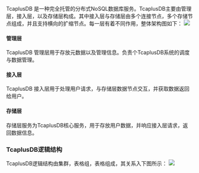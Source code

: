 
TcaplusDB 是一种完全托管的分布式NoSQL数据库服务。TcaplusDB主要由管理层，接入层，以及存储层构成。其中接入层与存储层由多个连接节点，多个存储节点组成，并且支持横向的扩缩节点。每一层有着不同作用，整体架构图如下：
![](https://main.qcloudimg.com/raw/4c4ae2ad168306895d7744496933936c.png)

#### 管理层
TcaplusDB 管理层用于存放元数据以及管理信息。负责个TcaplusDB系统的调度与数据管理。
#### 接入层
TcaplusDB 接入层用于处理用户请求，与存储层数据节点交互，并获取数据返回给用户。
#### 存储层
存储层服务为TcaplusDB核心服务，用于存放用户数据，并响应接入层请求，返回数据信息。

### TcaplusDB逻辑结构
TcaplusDB逻辑结构由集群，表格组，表格组成，其关系入下图所示：
![](https://main.qcloudimg.com/raw/d2f155b5f7edbe6ac6dd1a45d67500ee.png)

